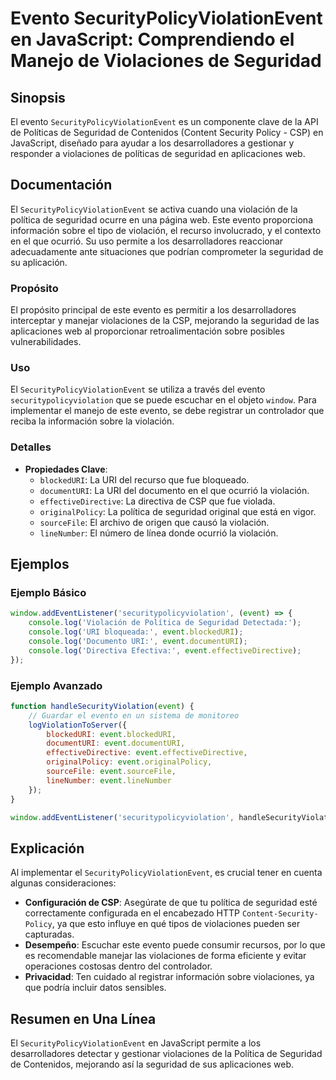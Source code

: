 <!--
Meta Description: # Evento SecurityPolicyViolationEvent en JavaScript: Comprendiendo el Manejo de Violaciones de Seguridad ## Sinopsis El evento `SecurityPolicyViolatio...
Meta Keywords: que, seguridad, event, evento, violaciones
-->

# Evento SecurityPolicyViolationEvent en JavaScript: Comprendiendo el Manejo de Violaciones de Seguridad

## Sinopsis
El evento `SecurityPolicyViolationEvent` es un componente clave de la API de Políticas de Seguridad de Contenidos (Content Security Policy - CSP) en JavaScript, diseñado para ayudar a los desarrolladores a gestionar y responder a violaciones de políticas de seguridad en aplicaciones web.

## Documentación
El `SecurityPolicyViolationEvent` se activa cuando una violación de la política de seguridad ocurre en una página web. Este evento proporciona información sobre el tipo de violación, el recurso involucrado, y el contexto en el que ocurrió. Su uso permite a los desarrolladores reaccionar adecuadamente ante situaciones que podrían comprometer la seguridad de su aplicación.

### Propósito
El propósito principal de este evento es permitir a los desarrolladores interceptar y manejar violaciones de la CSP, mejorando la seguridad de las aplicaciones web al proporcionar retroalimentación sobre posibles vulnerabilidades.

### Uso
El `SecurityPolicyViolationEvent` se utiliza a través del evento `securitypolicyviolation` que se puede escuchar en el objeto `window`. Para implementar el manejo de este evento, se debe registrar un controlador que reciba la información sobre la violación.

### Detalles
- **Propiedades Clave**:
  - `blockedURI`: La URI del recurso que fue bloqueado.
  - `documentURI`: La URI del documento en el que ocurrió la violación.
  - `effectiveDirective`: La directiva de CSP que fue violada.
  - `originalPolicy`: La política de seguridad original que está en vigor.
  - `sourceFile`: El archivo de origen que causó la violación.
  - `lineNumber`: El número de línea donde ocurrió la violación.

## Ejemplos
### Ejemplo Básico
```javascript
window.addEventListener('securitypolicyviolation', (event) => {
    console.log('Violación de Política de Seguridad Detectada:');
    console.log('URI bloqueada:', event.blockedURI);
    console.log('Documento URI:', event.documentURI);
    console.log('Directiva Efectiva:', event.effectiveDirective);
});
```

### Ejemplo Avanzado
```javascript
function handleSecurityViolation(event) {
    // Guardar el evento en un sistema de monitoreo
    logViolationToServer({
        blockedURI: event.blockedURI,
        documentURI: event.documentURI,
        effectiveDirective: event.effectiveDirective,
        originalPolicy: event.originalPolicy,
        sourceFile: event.sourceFile,
        lineNumber: event.lineNumber
    });
}

window.addEventListener('securitypolicyviolation', handleSecurityViolation);
```

## Explicación
Al implementar el `SecurityPolicyViolationEvent`, es crucial tener en cuenta algunas consideraciones:

- **Configuración de CSP**: Asegúrate de que tu política de seguridad esté correctamente configurada en el encabezado HTTP `Content-Security-Policy`, ya que esto influye en qué tipos de violaciones pueden ser capturadas.
- **Desempeño**: Escuchar este evento puede consumir recursos, por lo que es recomendable manejar las violaciones de forma eficiente y evitar operaciones costosas dentro del controlador.
- **Privacidad**: Ten cuidado al registrar información sobre violaciones, ya que podría incluir datos sensibles.

## Resumen en Una Línea
El `SecurityPolicyViolationEvent` en JavaScript permite a los desarrolladores detectar y gestionar violaciones de la Política de Seguridad de Contenidos, mejorando así la seguridad de sus aplicaciones web.